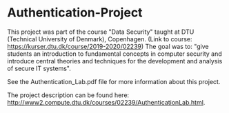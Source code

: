 # Authentication-Project
This project was part of the course "Data Security" taught at DTU (Technical University of Denmark), Copenhagen. (Link to course: https://kurser.dtu.dk/course/2019-2020/02239) 
The goal was to: "give students an introduction to fundamental concepts in computer security and introduce central theories and techniques for the development and analysis of secure IT systems".

See the Authentication_Lab.pdf file for more information about this project.

The project description can be found here: http://www2.compute.dtu.dk/courses/02239/AuthenticationLab.html.
